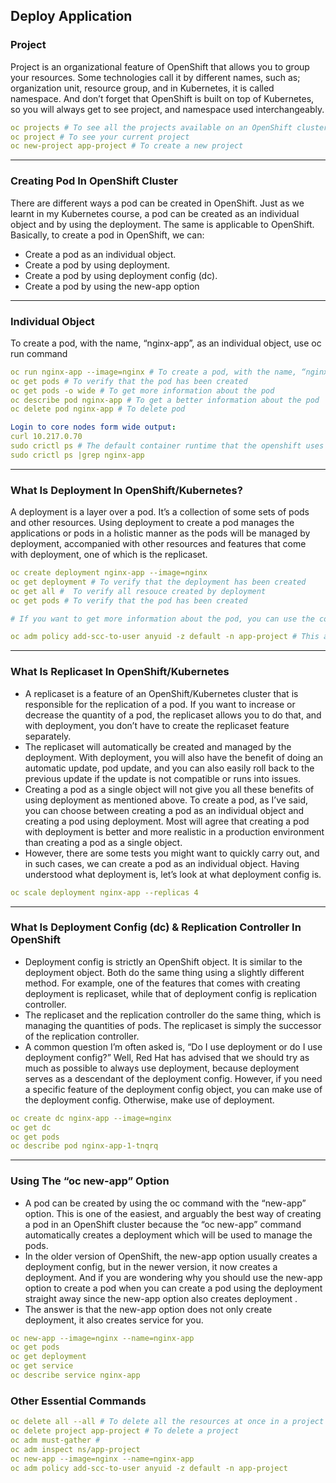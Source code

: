 ## Deploy Application

### Project
Project is an organizational feature of OpenShift that allows you to group your resources. Some technologies call it by different names, such as; organization unit, resource group, and in Kubernetes, it is called namespace. And don’t forget that OpenShift is built on top of Kubernetes, so you will always get to see project, and namespace used interchangeably.
```yaml
oc projects # To see all the projects available on an OpenShift cluster
oc project # To see your current project 
oc new-project app-project # To create a new project
```
---
### Creating Pod In OpenShift Cluster
There are different ways a pod can be created in OpenShift. Just as we learnt in my Kubernetes course, a pod can be created as an individual object and by using the deployment. The same is applicable to OpenShift. Basically, to create a pod in OpenShift, we can:
- Create a pod as an individual object.
- Create a pod by using deployment.
- Create a pod by using deployment config (dc).
- Create a pod by using the new-app option

---
### Individual Object
To create a pod, with the name, “nginx-app”, as an individual object, use oc run command
```yaml
oc run nginx-app --image=nginx # To create a pod, with the name, “nginx-app”
oc get pods # To verify that the pod has been created
oc get pods -o wide # To get more information about the pod
oc describe pod nginx-app # To get a better information about the pod
oc delete pod nginx-app # To delete pod 

Login to core nodes form wide output: 
curl 10.217.0.70
sudo crictl ps # The default container runtime that the openshift uses is the CRIO
sudo crictl ps |grep nginx-app
```

---
### What Is Deployment In OpenShift/Kubernetes?
A deployment is a layer over a pod. It’s a collection of some sets of pods and other resources. Using deployment to create a pod manages the applications or pods in a holistic manner as the pods will be managed by deployment, accompanied with other resources and features that come with deployment, one of which is the replicaset.
```yaml
oc create deployment nginx-app --image=nginx
oc get deployment # To verify that the deployment has been created
oc get all #  To verify all resouce created by deployment 
oc get pods # To verify that the pod has been created

# If you want to get more information about the pod, you can use the commands we used above while we created a pod as a single/individual object.

oc adm policy add-scc-to-user anyuid -z default -n app-project # This allows the container to run as the root user. Use this cautiously,
```

---
### What Is Replicaset In OpenShift/Kubernetes
- A replicaset is a feature of an OpenShift/Kubernetes cluster that is responsible for the replication of a pod. If you want to increase or decrease the quantity of a pod, the replicaset allows you to do that, and with deployment, you don’t have to create the replicaset feature separately.
- The replicaset will automatically be created and managed by the deployment. With deployment, you will also have the benefit of doing an automatic update, pod update, and you can also easily roll back to the previous update if the update is not compatible or runs into issues.
- Creating a pod as a single object will not give you all these benefits of using deployment as mentioned above. To create a pod, as I’ve said, you can choose between creating a pod as an individual object and creating a pod using deployment. Most will agree that creating a pod with deployment is better and more realistic in a production environment than creating a pod as a single object.
- However, there are some tests you might want to quickly carry out, and in such cases, we can create a pod as an individual object. Having understood what deployment is, let’s look at what deployment config is.
```yaml
oc scale deployment nginx-app --replicas 4
```

---
### What Is Deployment Config (dc) & Replication Controller In OpenShift
- Deployment config is strictly an OpenShift object. It is similar to the deployment object. Both do the same thing using a slightly different method. For example, one of the features that comes with creating deployment is replicaset, while that of deployment config is replication controller.
- The replicaset and the replication controller do the same thing, which is managing the quantities of pods. The replicaset is simply the successor of the replication controller.
- A common question I’m often asked is, “Do I use deployment or do I use deployment config?” Well, Red Hat has advised that we should try as much as possible to always use deployment, because deployment serves as a descendant of the deployment config. However, if you need a specific feature of the deployment config object, you can make use of the deployment config. Otherwise, make use of deployment.
```yaml
oc create dc nginx-app --image=nginx
oc get dc
oc get pods
oc describe pod nginx-app-1-tnqrq
```

---
### Using The “oc new-app” Option
- A pod can be created by using the oc command with the “new-app” option. This is one of the easiest, and arguably the best way of creating a pod in an OpenShift cluster because the “oc new-app” command automatically creates a deployment which will be used to manage the pods.
- In the older version of OpenShift, the new-app option usually creates a deployment config, but in the newer version, it now creates a deployment. And if you are wondering why you should use the new-app option to create a pod when you can create a pod using the deployment straight away since the new-app option also creates deployment .
- The answer is that the new-app option does not only create deployment, it also creates service for you.
```yaml
oc new-app --image=nginx --name=nginx-app
oc get pods
oc get deployment
oc get service
oc describe service nginx-app
```

### Other Essential Commands
```yaml
oc delete all --all # To delete all the resources at once in a project
oc delete project app-project # To delete a project
oc adm must-gather #
oc adm inspect ns/app-project
oc new-app --image=nginx --name=nginx-app
oc adm policy add-scc-to-user anyuid -z default -n app-project
```

